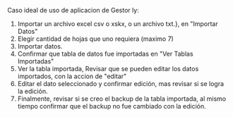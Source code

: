 Caso ideal de uso de aplicacion de Gestor ly:
1. Importar un archivo excel csv o xskx, o un archivo txt.}, en "Importar Datos"
2. Elegir cantidad de hojas que uno requiera (maximo 7)
3. Importar datos.
4. Confirmar que tabla de datos fue importadas en "Ver Tablas Importadas"
5. Ver la tabla importada, Revisar que se pueden editar los datos importados, con la accion de "editar"
6. Editar el dato seleccionado y confirmar edición, mas revisar si se logra la edición.
7. Finalmente, revisar si se creo el backup de la tabla importada, al mismo tiempo confirmar que el backup no fue cambiado con la edición.
